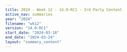 ```yaml
---
title: 2024 - Week 12 - 14.0-RC1 - 3rd Party Content
active_nav: summaries
year: "2024"
filename: "wk12"
version: "14.0-RC1"
start_date: "2024-03-18"
end_date: "2024-03-24"
layout: "summary_content"
---
```

